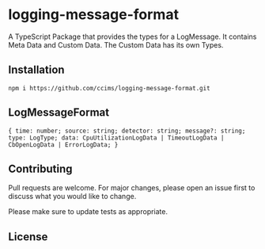 # logging-message-format

A TypeScript Package that provides the types for a LogMessage. It contains Meta Data and Custom Data. The Custom Data has its own Types.

## Installation

`npm i https://github.com/ccims/logging-message-format.git`

## LogMessageFormat
`
{
  time: number;
  source: string;
  detector: string;
  message?: string;
  type: LogType;
  data: CpuUtilizationLogData | TimeoutLogData | CbOpenLogData | ErrorLogData;
}
`

## Contributing
Pull requests are welcome. For major changes, please open an issue first to discuss what you would like to change.

Please make sure to update tests as appropriate.

## License
